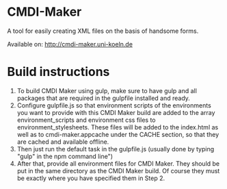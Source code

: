 CMDI-Maker
==========

A tool for easily creating XML files on the basis of handsome forms.

Available on: http://cmdi-maker.uni-koeln.de


# Build instructions #

1. To build CMDI Maker using gulp, make sure to have gulp and all packages that are required in the gulpfile installed and ready.
2. Configure gulpfile.js so that environment scripts of the environments you want to provide with this CMDI Maker build are added to the array environment_scripts and environment css files to environment_stylesheets. These files will be added to the index.html as well as to cmdi-maker.appcache under the CACHE section, so that they are cached and available offline.
3. Then just run the default task in the gulpfile.js (usually done by typing "gulp" in the npm command line")
4. After that, provide all environment files for CMDI Maker. They should be put in the same directory as the CMDI Maker build. Of course they must be exactly where you have specified them in Step 2.